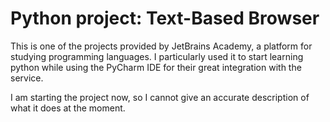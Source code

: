 # Python project: Text-Based Browser

This is one of the projects provided by JetBrains Academy, a platform for studying programming languages.
I particularly used it to start learning python while using the PyCharm IDE for their great integration with the service.

I am starting the project now, so I cannot give an accurate description of what it does at the moment.
